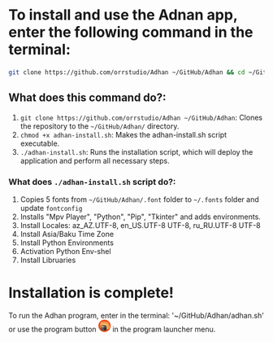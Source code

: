 # To install and use the Adnan app, enter the following command in the terminal:

```bash
git clone https://github.com/orrstudio/Adhan ~/GitHub/Adhan && cd ~/GitHub/Adhan && chmod +x adhan-install.sh && ./adhan-install.sh
```

## What does this command do?:  

1. `git clone https://github.com/orrstudio/Adhan ~/GitHub/Adhan`: Clones the repository to the `~/GitHub/Adhan/` directory.
2. `chmod +x adhan-install.sh`: Makes the adhan-install.sh script executable.
3. `./adhan-install.sh`: Runs the installation script, which will deploy the application and perform all necessary steps.

### What does `./adhan-install.sh` script do?:

 1. Copies 5 fonts from `~/GitHub/Adhan/.font` folder to `~/.fonts` folder and update `fontconfig`  
 2. Installs "Mpv Player", "Python", "Pip", "Tkinter" and adds environments.  
 3. Install Locales: az_AZ.UTF-8, en_US.UTF-8 UTF-8, ru_RU.UTF-8 UTF-8  
 4. Install Asia/Baku Time Zone  
 5. Install Python Environments  
 6. Activation Python Env-shel  
 7. Install Libruaries  

# Installation is complete!  

To run the Adhan program, enter in the terminal: '~/GitHub/Adhan/adhan.sh' or use the program button <img src="https://github.com/orrstudio/Adhan/raw/main/icon/adhan48x48.png" width="24" height="24"> in the program launcher menu.


